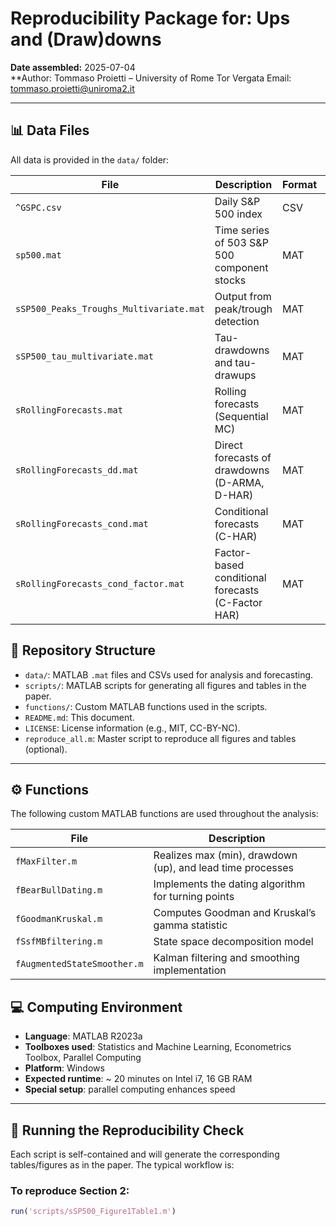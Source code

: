 # Reproducibility Package for: Ups and (Draw)downs

**Date assembled:** 2025-07-04  
**Author: Tommaso Proietti – University of Rome Tor Vergata
          Email: tommaso.proietti@uniroma2.it 
 
 ---
## 📊 Data Files

All data is provided in the `data/` folder:

| File                                   | Description                             | Format | Source         |
|----------------------------------------|-----------------------------------------|--------|----------------|
| `^GSPC.csv`                            | Daily S&P 500 index                     | CSV    | Yahoo Finance  |
| `sp500.mat`                            | Time series of 503 S&P 500 component stocks | MAT    | Proprietary     |
| `sSP500_Peaks_Troughs_Multivariate.mat` | Output from peak/trough detection       | MAT    | Generated by script |
| `sSP500_tau_multivariate.mat`          | Tau-drawdowns and tau-drawups           | MAT    | Generated by script |
| `sRollingForecasts.mat`                | Rolling forecasts (Sequential MC)       | MAT    | Generated by script |
| `sRollingForecasts_dd.mat`             | Direct forecasts of drawdowns (D-ARMA, D-HAR) | MAT | Generated by script |
| `sRollingForecasts_cond.mat`           | Conditional forecasts (C-HAR)           | MAT    | Generated by script |
| `sRollingForecasts_cond_factor.mat`    | Factor-based conditional forecasts (C-Factor HAR) | MAT | Generated by script |

## 📁 Repository Structure

- `data/`: MATLAB `.mat` files and CSVs used for analysis and forecasting.
- `scripts/`: MATLAB scripts for generating all figures and tables in the paper.
- `functions/`: Custom MATLAB functions used in the scripts.
- `README.md`: This document.
- `LICENSE`: License information (e.g., MIT, CC-BY-NC).
- `reproduce_all.m`: Master script to reproduce all figures and tables (optional).

---
## ⚙️ Functions

The following custom MATLAB functions are used throughout the analysis:

| File                         | Description                                           |
|------------------------------|-------------------------------------------------------|
| `fMaxFilter.m`               | Realizes max (min), drawdown (up), and lead time processes |
| `fBearBullDating.m`          | Implements the dating algorithm for turning points   |
| `fGoodmanKruskal.m`          | Computes Goodman and Kruskal’s gamma statistic       |
| `fSsfMBfiltering.m`          | State space decomposition model                      |
| `fAugmentedStateSmoother.m`  | Kalman filtering and smoothing implementation        |

## 💻 Computing Environment

- **Language**: MATLAB R2023a  
- **Toolboxes used**: Statistics and Machine Learning, Econometrics Toolbox, Parallel Computing  
- **Platform**: Windows 
- **Expected runtime**: ~ 20 minutes on Intel i7, 16 GB RAM
- **Special setup**:  parallel computing enhances speed

---

## 🔧 Running the Reproducibility Check

Each script is self-contained and will generate the corresponding tables/figures as in the paper. The typical workflow is:

### To reproduce Section 2:

```matlab
run('scripts/sSP500_Figure1Table1.m')
